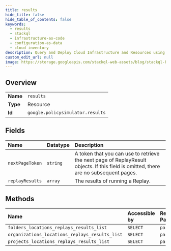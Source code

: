 ```yaml
---
title: results
hide_title: false
hide_table_of_contents: false
keywords:
  - results
  - stackql
  - infrastructure-as-code
  - configuration-as-data
  - cloud inventory
description: Query and Deploy Cloud Infrastructure and Resources using SQL
custom_edit_url: null
image: https://storage.googleapis.com/stackql-web-assets/blog/stackql-blog-post-featured-image.png
---
```

  
    

## Overview
<table><tbody>
<tr><td><b>Name</b></td><td><code>results</code></td></tr>
<tr><td><b>Type</b></td><td>Resource</td></tr>
<tr><td><b>Id</b></td><td><code>google.policysimulator.results</code></td></tr>
</tbody></table>

## Fields
| Name | Datatype | Description |
|:-----|:---------|:------------|
| `nextPageToken` | `string` | A token that you can use to retrieve the next page of ReplayResult objects. If this field is omitted, there are no subsequent pages. |
| `replayResults` | `array` | The results of running a Replay. |
## Methods
| Name | Accessible by | Required Params |
|:-----|:--------------|:----------------|
| `folders_locations_replays_results_list` | `SELECT` | `parent` |
| `organizations_locations_replays_results_list` | `SELECT` | `parent` |
| `projects_locations_replays_results_list` | `SELECT` | `parent` |
